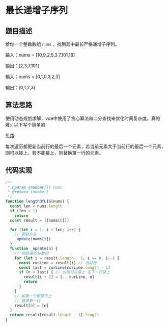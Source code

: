 # 最长递增子序列

## 题目描述

给你一个整数数组 `nums` ，找到其中最长严格递增子序列。

输入：nums = [10,9,2,5,3,7,101,18]

输出：[2,3,7,101]

输入：nums = [0,1,0,3,2,3]

输出：[0,1,2,3]

## 算法思路

使用动态规划求解，vue中使用了贪心算法和二分查找来优化时间复杂度。真的难:( 以下写个简单的

思路:

每次遍历都更新当前行的最后一个元素，若当前元素大于当前行的最后一个元素，则可以接上，若不能接上，则替换第一行的元素。

## 代码实现

```javascript
/**
 * @param {number[]} nums
 * @return {number}
 */
function lengthOfLIS(nums) {
  const len = nums.length
  if (len < 1)
    return
  const result = [[nums[0]]]

  for (let i = 1; i < len; i++) {
    // 更新方法
    _update(nums[i])
  }
  function _update(n) {
    // 倒叙遍历dp数组
    for (let i = result.length - 1; i >= 0; i--) {
      const curLine = result[i] // 当前行
      const last = curLine[curLine.length - 1]
      if (n > last) { // 说明可以接上 在下一行接上
        result[i + 1] = [...curLine, n]
        return
      }
    }
    // 如果一个都接不上
    // 替换第一行
    result[0] = [n]
  }
  return result[result.length - 1].length
}
```
